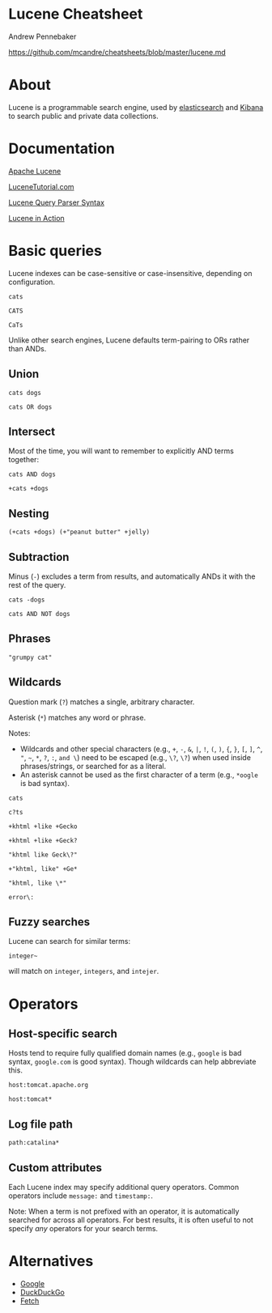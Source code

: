 # Lucene Cheatsheet

Andrew Pennebaker

https://github.com/mcandre/cheatsheets/blob/master/lucene.md

# About

Lucene is a programmable search engine, used by [elasticsearch](http://www.elasticsearch.org/) and [Kibana](http://www.elasticsearch.org/overview/kibana/) to search public and private data collections.

# Documentation

[Apache Lucene](http://lucene.apache.org/)

[LuceneTutorial.com](http://www.lucenetutorial.com/lucene-query-syntax.html)

[Lucene Query Parser Syntax](http://lucene.apache.org/core/2_9_4/queryparsersyntax.html)

[Lucene in Action](http://www.amazon.com/dp/1933988177/)

# Basic queries

Lucene indexes can be case-sensitive or case-insensitive, depending on configuration.

```
cats

CATS

CaTs
```

Unlike other search engines, Lucene defaults term-pairing to ORs rather than ANDs.

## Union

```
cats dogs

cats OR dogs
```

## Intersect

Most of the time, you will want to remember to explicitly AND terms together:

```
cats AND dogs

+cats +dogs
```

## Nesting

```
(+cats +dogs) (+"peanut butter" +jelly)
```

## Subtraction

Minus (`-`) excludes a term from results, and automatically ANDs it with the rest of the query.

```
cats -dogs

cats AND NOT dogs
```

## Phrases

```
"grumpy cat"
```

## Wildcards

Question mark (`?`) matches a single, arbitrary character.

Asterisk (`*`) matches any word or phrase.

Notes:

* Wildcards and other special characters (e.g., `+`, `-`, `&`, `|`, `!`, `(`, `)`, `{`, `}`, `[`, `]`, `^`, `"`, `~`, `*`, `?`, `:`, `and \`) need to be escaped (e.g., `\?`, `\?`) when used inside phrases/strings, or searched for as a literal.
* An asterisk cannot be used as the first character of a term (e.g., `*oogle` is bad syntax).

```
cats

c?ts

+khtml +like +Gecko

+khtml +like +Geck?

"khtml like Geck\?"

+"khtml, like" +Ge*

"khtml, like \*"

error\:
```

## Fuzzy searches

Lucene can search for similar terms:

```
integer~
```

will match on `integer`, `integers`, and `intejer`.

# Operators

## Host-specific search

Hosts tend to require fully qualified domain names (e.g., `google` is bad syntax, `google.com` is good syntax). Though wildcards can help abbreviate this.

```
host:tomcat.apache.org

host:tomcat*
```

## Log file path

```
path:catalina*
```

## Custom attributes

Each Lucene index may specify additional query operators. Common operators include `message:` and `timestamp:`.

Note: When a term is not prefixed with an operator, it is automatically searched for across all operators. For best results, it is often useful to not specify *any* operators for your search terms.

# Alternatives

* [Google](https://github.com/mcandre/cheatsheets/blob/master/google.md)
* [DuckDuckGo](https://github.com/mcandre/cheatsheets/blob/master/duckduckgo.md)
* [Fetch](http://fetch.yellosoft.us/)
